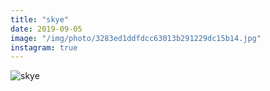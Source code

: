 ```yaml
---
title: "skye"
date: 2019-09-05
image: "/img/photo/3283ed1ddfdcc63013b291229dc15b14.jpg"
instagram: true
---
```


![skye](/img/photo/3283ed1ddfdcc63013b291229dc15b14.jpg)
